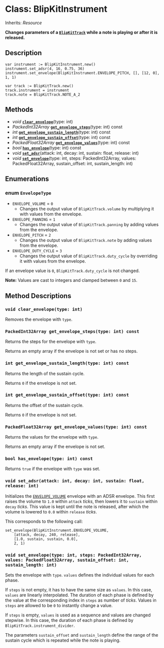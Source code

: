 # Class: BlipKitInstrument

Inherits: *Resource*

**Changes parameters of a [`BlipKitTrack`](BlipKitTrack.md) while a note is playing or after it is released.**

## Description

```gdscript
var instrument := BlipKitInstrument.new()
instrument.set_adsr(4, 16, 0.75, 36)
instrument.set_envelope(BlipKitInstrument.ENVELOPE_PITCH, [], [12, 0], 1, 1)

var track := BlipKitTrack.new()
track.instrument = instrument
track.note = BlipKitTrack.NOTE_A_2
```
## Methods

- *void* [**`clear_envelope`**](#void-clear_envelopetype-int)(type: int)
- *PackedInt32Array* [**`get_envelope_steps`**](#packedint32array-get_envelope_stepstype-int-const)(type: int) const
- *int* [**`get_envelope_sustain_length`**](#int-get_envelope_sustain_lengthtype-int-const)(type: int) const
- *int* [**`get_envelope_sustain_offset`**](#int-get_envelope_sustain_offsettype-int-const)(type: int) const
- *PackedFloat32Array* [**`get_envelope_values`**](#packedfloat32array-get_envelope_valuestype-int-const)(type: int) const
- *bool* [**`has_envelope`**](#bool-has_envelopetype-int-const)(type: int) const
- *void* [**`set_adsr`**](#void-set_adsrattack-int-decay-int-sustain-float-release-int)(attack: int, decay: int, sustain: float, release: int)
- *void* [**`set_envelope`**](#void-set_envelopetype-int-steps-packedint32array-values-packedfloat32array-sustain_offset-int-sustain_length-int)(type: int, steps: PackedInt32Array, values: PackedFloat32Array, sustain_offset: int, sustain_length: int)

## Enumerations

### enum `EnvelopeType`

- `ENVELOPE_VOLUME` = `0`
	- Changes the output value of `BlipKitTrack.volume` by multiplying it with values from the envelope.
- `ENVELOPE_PANNING` = `1`
	- Changes the output value of `BlipKitTrack.panning` by adding values from the envelope.
- `ENVELOPE_PITCH` = `2`
	- Changes the output value of `BlipKitTrack.note` by adding values from the envelope.
- `ENVELOPE_DUTY_CYCLE` = `3`
	- Changes the output value of `BlipKitTrack.duty_cycle` by overriding it with values from the envelope.

If an envelope value is `0`, `BlipKitTrack.duty_cycle` is not changed.

**Note:** Values are cast to integers and clamped between `0` and `15`.

## Method Descriptions

### `void clear_envelope(type: int)`

Removes the envelope with `type`.

### `PackedInt32Array get_envelope_steps(type: int) const`

Returns the steps for the envelope with `type`.

Returns an empty array if the envelope is not set or has no steps.

### `int get_envelope_sustain_length(type: int) const`

Returns the length of the sustain cycle.

Returns `0` if the envelope is not set.

### `int get_envelope_sustain_offset(type: int) const`

Returns the offset of the sustain cycle.

Returns `0` if the envelope is not set.

### `PackedFloat32Array get_envelope_values(type: int) const`

Returns the values for the envelope with `type`.

Returns an empty array if the envelope is not set.

### `bool has_envelope(type: int) const`

Returns `true` if the envelope with `type` was set.

### `void set_adsr(attack: int, decay: int, sustain: float, release: int)`

Initializes the [`ENVELOPE_VOLUME`](#envelope_volume) envelope with an ADSR envelope. This first raises the volume to `1.0` within `attack` *ticks*, then lowers it to `sustain` within `decay` *ticks*. This value is kept until the note is released, after which the volume is lowered to `0.0` within `release` *ticks*.

This corresponds to the following call:

```gdscript
set_envelope(BlipKitInstrument.ENVELOPE_VOLUME,
    [attack, decay, 240, release],
    [1.0, sustain, sustain, 0.0],
    2, 1)
```
### `void set_envelope(type: int, steps: PackedInt32Array, values: PackedFloat32Array, sustain_offset: int, sustain_length: int)`

Sets the envelope with `type`. `values` defines the individual values for each phase.

If `steps` is not empty, it has to have the same size as `values`. In this case, `values` are linearly interpolated. The duration of each phase is defined by the value at the corresponding index in `steps` as number of *ticks*. Values in `steps` are allowed to be `0` to instantly change a value.

If `steps` is empty, `values` is used as a sequence and values are changed stepwise. In this case, the duration of each phase is defined by `BlipKitTrack.instrument_divider`.

The parameters `sustain_offset` and `sustain_length` define the range of the sustain cycle which is repeated while the note is playing.


